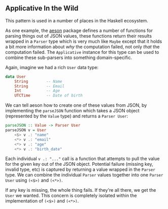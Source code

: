 ## Applicative In the Wild

This pattern is used in a number of places in the Haskell ecosystem.

As one example, the [aeson][] package defines a number of functions for parsing
things out of JSON values, these functions return their results wrapped in a
`Parser` type which is very much like `Maybe` except that it holds a bit more
information about *why* the computation failed, not only *that* the computation
failed. The `Applicative` instance for this type can be used to combine these
sub-parsers into something domain-specific.

[aeson]: http://hackage.haskell.org/package/aeson

Again, imagine we had a rich `User` data type:

```haskell
data User
    String        -- Name
    String        -- Email
    Int           -- Age
    UTCTime       -- Date of birth
```

We can tell aeson how to create one of these values from JSON, by implementing
the `parseJSON` function which takes a JSON object (represented by the `Value`
type) and returns a `Parser User`:

```haskell
parseJSON :: Value -> Parser User
parseJSON v = User
    <$> v .: "name"
    <*> v .: "email"
    <*> v .: "age"
    <*> v .: "birth_date"
```

Each individual `v .: "..."` call is a function that attempts to pull the value
for the given key out of the JSON object. Potential failure (missing key,
invalid type, etc) is captured by returning a value wrapped in the `Parser`
type. We can combine the individual `Parser` values together into one `Parser
User` using `(<$>)` and `(<*>)`.

If any key is missing, the whole thing fails. If they're all there, we get the
`User` we wanted. This concern is completely isolated within the implementation
of `(<$>)` and `(<*>)`.

